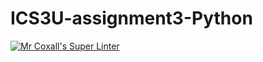 # ICS3U-assignment3-Python

[![Mr Coxall's Super Linter](https://github.com/Emmanuel-Fofeyin/ICS3U-assignment3-Python/workflows/Mr%20Coxall's%20Super%20Linter/badge.svg)](https://github.com/Emmanuel-Fofeyin/ICS3U-assignment3-Python/actions/)
